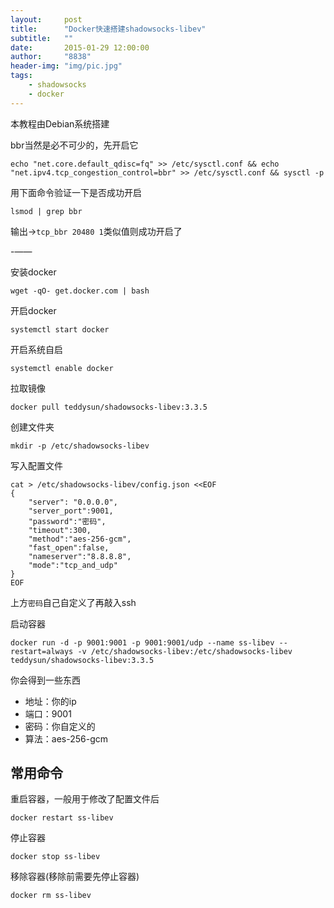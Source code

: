 ```yaml
---
layout:     post
title:      "Docker快速搭建shadowsocks-libev"
subtitle:   ""
date:       2015-01-29 12:00:00
author:     "8838"
header-img: "img/pic.jpg"
tags:
    - shadowsocks
    - docker
---
```


本教程由Debian系统搭建

bbr当然是必不可少的，先开启它

```
echo "net.core.default_qdisc=fq" >> /etc/sysctl.conf && echo "net.ipv4.tcp_congestion_control=bbr" >> /etc/sysctl.conf && sysctl -p
```

用下面命令验证一下是否成功开启

```
lsmod | grep bbr
```

输出→`tcp_bbr 20480 1`类似值则成功开启了


-——

安装docker

```
wget -qO- get.docker.com | bash
```

开启docker

```
systemctl start docker
```

开启系统自启

```
systemctl enable docker
```

拉取镜像

```
docker pull teddysun/shadowsocks-libev:3.3.5
```

创建文件夹

```
mkdir -p /etc/shadowsocks-libev
```

写入配置文件

```
cat > /etc/shadowsocks-libev/config.json <<EOF
{
    "server": "0.0.0.0",
    "server_port":9001,
    "password":"密码",
    "timeout":300,
    "method":"aes-256-gcm",
    "fast_open":false,
    "nameserver":"8.8.8.8",
    "mode":"tcp_and_udp"
}
EOF
```

上方`密码`自己自定义了再敲入ssh

启动容器

```
docker run -d -p 9001:9001 -p 9001:9001/udp --name ss-libev --restart=always -v /etc/shadowsocks-libev:/etc/shadowsocks-libev teddysun/shadowsocks-libev:3.3.5
```

你会得到一些东西

* 地址：你的ip
* 端口：9001
* 密码：你自定义的
* 算法：aes-256-gcm

## 常用命令

重启容器，一般用于修改了配置文件后

```
docker restart ss-libev
```

停止容器

```
docker stop ss-libev
```

移除容器(移除前需要先停止容器)

```
docker rm ss-libev
```
